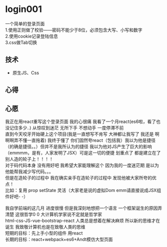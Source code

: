 # login001<br>
 一个简单的登录页面<br>
 1.使用正则做了校验——密码不能少于8位，必须包含大写、小写和数字<br>
 2.使用cookie记录登陆信息<br>
 3.css做Tab切换<br>
## 技术<br>
* 原生JS、Css
## 心得<br>
## 心愿<br>
我正在用react重写这个登录页面 我的心很痛 我看了一个月react(es6啦，看了也没记住多少..) 从惊叹到迷茫 无所下手 不想动手 一度停滞不前<br>
直到今天咬牙开始硬上这个项目(我是一直想写不肯写 大神都让我写了 我还是 啊啊啊弄不懂一直拖着) 我终于懂了 你们固然夸react（包括我）我以为他是捷径（的确是捷径。。）但并不是我所认为的捷径 我以为他对JS产生了巨大的影响（emmmm，是有，人家发明了JSX）可是这一切的便捷 划重点了 都是建立在了别人造的轮子上！！！！<br>
对于码代码本身 没有用好吧 我希望大家能理解这个 因为我的一度迷茫期 是以为他能帮我减少写代码。。。<br>
但是在造轮子的过程中 我在确实亲手在造轮子的过程中 发现他被大家所夸的优点！<br>
比如：复用 prop setState 灵活（大家老是说的虚拟Dom emm请直接说成JSX组件好吧- -）<br>
<br>
我自学前端的这几月 进度很慢 但是我深刻地想把一个语言 一个框架诞生的原因弄清楚 这很哲学0 0 大计算机学家说不定就是哲学家<br>
html-css-JS-vue-bootstrap-react 人类总是想着在解决麻烦 所以新的思维才在诞生 我致敬计算机也是在致敬人类的思维<br>
短期的目标：先上手小型的组件 用react<br>
长期的目标：react+webpack+es6+Andt模仿大型页面<br>
